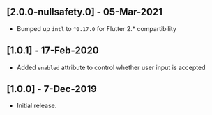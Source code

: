 ## [2.0.0-nullsafety.0] - 05-Mar-2021
* Bumped up `intl` to `^0.17.0` for Flutter 2.* compartibility

## [1.0.1] - 17-Feb-2020
* Added `enabled` attribute to control whether user input  is accepted

## [1.0.0] - 7-Dec-2019
* Initial release.
